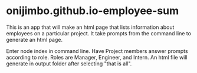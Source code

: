 # onijimbo.github.io-employee-sum
This is an app that will make an html page that lists information about employees on a particular project. It take prompts from the command line to generate an html page.

Enter node index in command line. Have Project members answer prompts according to role. Roles are Manager, Engineer, and Intern. An html file will generate in output folder after selecting "that is all".

 
